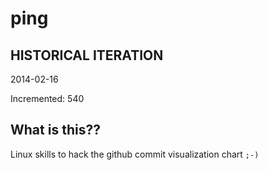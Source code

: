 # ping

## HISTORICAL ITERATION
2014-02-16

Incremented: 540

## What is this?? 
Linux skills to hack the github commit visualization chart `;-)`
